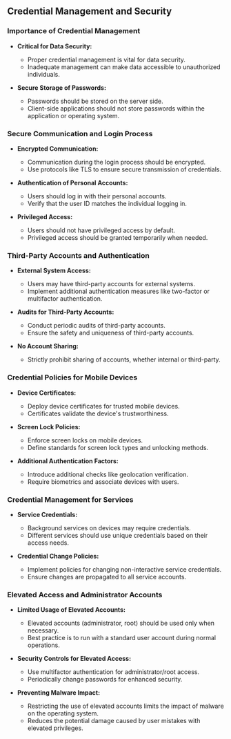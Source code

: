 ## Credential Management and Security

### Importance of Credential Management

- **Critical for Data Security:**
  - Proper credential management is vital for data security.
  - Inadequate management can make data accessible to unauthorized individuals.

- **Secure Storage of Passwords:**
  - Passwords should be stored on the server side.
  - Client-side applications should not store passwords within the application or operating system.

### Secure Communication and Login Process

- **Encrypted Communication:**
  - Communication during the login process should be encrypted.
  - Use protocols like TLS to ensure secure transmission of credentials.

- **Authentication of Personal Accounts:**
  - Users should log in with their personal accounts.
  - Verify that the user ID matches the individual logging in.

- **Privileged Access:**
  - Users should not have privileged access by default.
  - Privileged access should be granted temporarily when needed.

### Third-Party Accounts and Authentication

- **External System Access:**
  - Users may have third-party accounts for external systems.
  - Implement additional authentication measures like two-factor or multifactor authentication.

- **Audits for Third-Party Accounts:**
  - Conduct periodic audits of third-party accounts.
  - Ensure the safety and uniqueness of third-party accounts.

- **No Account Sharing:**
  - Strictly prohibit sharing of accounts, whether internal or third-party.

### Credential Policies for Mobile Devices

- **Device Certificates:**
  - Deploy device certificates for trusted mobile devices.
  - Certificates validate the device's trustworthiness.

- **Screen Lock Policies:**
  - Enforce screen locks on mobile devices.
  - Define standards for screen lock types and unlocking methods.

- **Additional Authentication Factors:**
  - Introduce additional checks like geolocation verification.
  - Require biometrics and associate devices with users.

### Credential Management for Services

- **Service Credentials:**
  - Background services on devices may require credentials.
  - Different services should use unique credentials based on their access needs.

- **Credential Change Policies:**
  - Implement policies for changing non-interactive service credentials.
  - Ensure changes are propagated to all service accounts.

### Elevated Access and Administrator Accounts

- **Limited Usage of Elevated Accounts:**
  - Elevated accounts (administrator, root) should be used only when necessary.
  - Best practice is to run with a standard user account during normal operations.

- **Security Controls for Elevated Access:**
  - Use multifactor authentication for administrator/root access.
  - Periodically change passwords for enhanced security.

- **Preventing Malware Impact:**
  - Restricting the use of elevated accounts limits the impact of malware on the operating system.
  - Reduces the potential damage caused by user mistakes with elevated privileges.